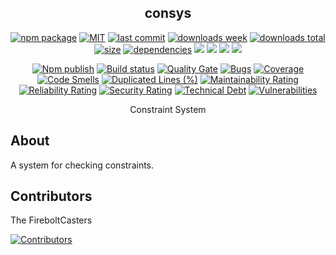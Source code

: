 <h2 align="center">
    consys
</h2>

<p align="center">
  <a href="https://badge.fury.io/js/consys.svg"><img src="https://badge.fury.io/js/consys.svg" alt="npm package" /></a>
  <a href="https://img.shields.io/github/license/NilsBaumgartner1994/consys"><img src="https://img.shields.io/github/license/NilsBaumgartner1994/consys" alt="MIT" /></a>
  <a href="https://img.shields.io/github/last-commit/NilsBaumgartner1994/consys?logo=git"><img src="https://img.shields.io/github/last-commit/NilsBaumgartner1994/consys?logo=git" alt="last commit" /></a>
  <a href="https://www.npmjs.com/package/consys"><img src="https://badgen.net/npm/dw/consys" alt="downloads week" /></a>
  <a href="https://www.npmjs.com/package/consys"><img src="https://badgen.net/npm/dt/consys" alt="downloads total" /></a>
  <a href="https://bundlephobia.com/result?p=consys"><img src="https://badgen.net/bundlephobia/minzip/consys" alt="size" /></a>
  <a href="https://david-dm.org/NilsBaumgartner1994/consysg"><img src="https://david-dm.org/NilsBaumgartner1994/consys/status.svg" alt="dependencies" /></a>
  <a href="https://app.fossa.com/projects/git%2Bgithub.com%2FNilsBaumgartner1994%2Fconsys?ref=badge_shield" alt="FOSSA Status"><img src="https://app.fossa.com/api/projects/git%2Bgithub.com%2FNilsBaumgartner1994%2Fconsys.svg?type=shield"/></a>
  <a href="https://github.com/google/gts" alt="Google TypeScript Style"><img src="https://img.shields.io/badge/code%20style-google-blueviolet.svg"/></a>
  <a href="https://shields.io/" alt="Google TypeScript Style"><img src="https://img.shields.io/badge/uses-TypeScript-blue.svg"/></a>
  <a href="https://github.com/marketplace/actions/lint-action"><img src="https://img.shields.io/badge/uses-Lint%20Action-blue.svg"/></a>
</p>

<p align="center">
  <a href="https://github.com/NilsBaumgartner1994/consys/actions/workflows/npmPublish.yml"><img src="https://github.com/NilsBaumgartner1994/consys/actions/workflows/npmPublish.yml/badge.svg" alt="Npm publish" /></a>
  <a href="https://github.com/NilsBaumgartner1994/consys/actions/workflows/linter.yml"><img src="https://github.com/NilsBaumgartner1994/consys/actions/workflows/linter.yml/badge.svg" alt="Build status" /></a>
  <a href="https://sonarcloud.io/dashboard?id=NilsBaumgartner1994_consys"><img src="https://sonarcloud.io/api/project_badges/measure?project=NilsBaumgartner1994_consys&metric=alert_status" alt="Quality Gate" /></a>
  <a href="https://sonarcloud.io/dashboard?id=NilsBaumgartner1994_consys"><img src="https://sonarcloud.io/api/project_badges/measure?project=NilsBaumgartner1994_consys&metric=bugs" alt="Bugs" /></a>
  <a href="https://sonarcloud.io/dashboard?id=NilsBaumgartner1994_consys"><img src="https://sonarcloud.io/api/project_badges/measure?project=NilsBaumgartner1994_consys&metric=coverage" alt="Coverage" /></a>
  <a href="https://sonarcloud.io/dashboard?id=NilsBaumgartner1994_consys"><img src="https://sonarcloud.io/api/project_badges/measure?project=NilsBaumgartner1994_consys&metric=code_smells" alt="Code Smells" /></a>
  <a href="https://sonarcloud.io/dashboard?id=NilsBaumgartner1994_consys"><img src="https://sonarcloud.io/api/project_badges/measure?project=NilsBaumgartner1994_consys&metric=duplicated_lines_density" alt="Duplicated Lines (%)" /></a>
  <a href="https://sonarcloud.io/dashboard?id=NilsBaumgartner1994_consys"><img src="https://sonarcloud.io/api/project_badges/measure?project=NilsBaumgartner1994_consys&metric=sqale_rating" alt="Maintainability Rating" /></a>
  <a href="https://sonarcloud.io/dashboard?id=NilsBaumgartner1994_consys"><img src="https://sonarcloud.io/api/project_badges/measure?project=NilsBaumgartner1994_consys&metric=reliability_rating" alt="Reliability Rating" /></a>
  <a href="https://sonarcloud.io/dashboard?id=NilsBaumgartner1994_consys"><img src="https://sonarcloud.io/api/project_badges/measure?project=NilsBaumgartner1994_consys&metric=security_rating" alt="Security Rating" /></a>
  <a href="https://sonarcloud.io/dashboard?id=NilsBaumgartner1994_consys"><img src="https://sonarcloud.io/api/project_badges/measure?project=NilsBaumgartner1994_consys&metric=sqale_index" alt="Technical Debt" /></a>
  <a href="https://sonarcloud.io/dashboard?id=NilsBaumgartner1994_consys"><img src="https://sonarcloud.io/api/project_badges/measure?project=NilsBaumgartner1994_consys&metric=vulnerabilities" alt="Vulnerabilities" /></a>
</p>

<p align="center">
    Constraint System
</p>

## About

A system for checking constraints.

## Contributors

The FireboltCasters

<a href="https://github.com/NilsBaumgartner1994/consys"><img src="https://contrib.rocks/image?repo=NilsBaumgartner1994/consys" alt="Contributors" /></a>

